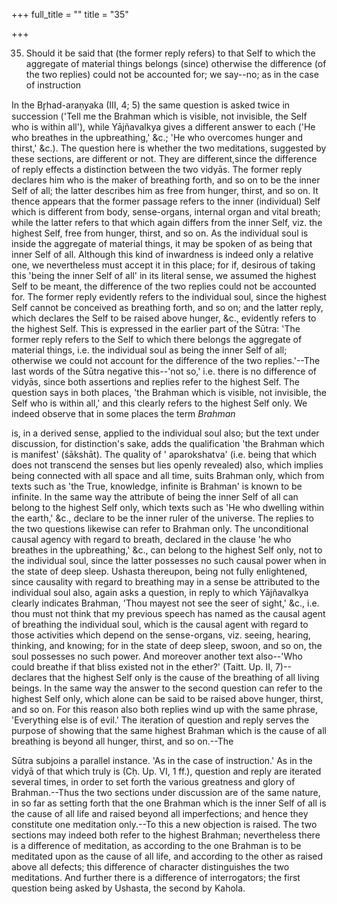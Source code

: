 +++
full_title = ""
title = "35"

+++


35. Should it be said that (the former reply refers) to that Self to which the aggregate of material things belongs (since) otherwise the difference (of the two replies) could not be accounted for; we say--no; as in the case of instruction

In the Br̥had-araṇyaka (III, 4; 5) the same question is asked twice in succession ('Tell me the Brahman which is visible, not invisible, the Self who is within all'), while Yājñavalkya gives a different answer to each ('He who breathes in the upbreathing,' &c.; 'He who overcomes hunger and thirst,' &c.). The question here is whether the two meditations, suggested by these sections, are different or not. They are different,since the difference of reply effects a distinction between the two vidyās. The former reply declares him who is the maker of breathing forth, and so on to be the inner Self of all; the latter describes him as free from hunger, thirst, and so on. It thence appears that the former passage refers to the inner (individual) Self which is different from body, sense-organs, internal organ and vital breath; while the latter refers to that which again differs from the inner Self, viz. the highest Self, free from hunger, thirst, and so on. As the individual soul is inside the aggregate of material things, it may be spoken of as being that inner Self of all. Although this kind of inwardness is indeed only a relative one, we nevertheless must accept it in this place; for if, desirous of taking this 'being the inner Self of all' in its literal sense, we assumed the highest Self to be meant, the difference of the two replies could not be accounted for. The former reply evidently refers to the individual soul, since the highest Self cannot be conceived as breathing forth, and so on; and the latter reply, which declares the Self to be raised above hunger, &c., evidently refers to the highest Self. This is expressed in the earlier part of the Sūtra: 'The former reply refers to the Self to which there belongs the aggregate of material things, i.e. the individual soul as being the inner Self of all; otherwise we could not account for the difference of the two replies.'--The last words of the Sūtra negative this--'not so,' i.e. there is no difference of vidyās, since both assertions and replies refer to the highest Self. The question says in both places, 'the Brahman which is visible, not invisible, the Self who is within all,' and this clearly refers to the highest Self only. We indeed observe that in some places the term _Brahman_

is, in a derived sense, applied to the individual soul also; but the text under discussion, for distinction's sake, adds the qualification 'the Brahman which is manifest' (śākshāt). The quality of ' aparokshatva' (i.e. being that which does not transcend the senses but lies openly revealed) also, which implies being connected with all space and all time, suits Brahman only, which from texts such as 'the True, knowledge, infinite is Brahman' is known to be infinite. In the same way the attribute of being the inner Self of all can belong to the highest Self only, which texts such as 'He who dwelling within the earth,' &c., declare to be the inner ruler of the universe. The replies to the two questions likewise can refer to Brahman only. The unconditional causal agency with regard to breath, declared in the clause 'he who breathes in the upbreathing,' &c., can belong to the highest Self only, not to the individual soul, since the latter possesses no such causal power when in the state of deep sleep. Ushasta thereupon, being not fully enlightened, since causality with regard to breathing may in a sense be attributed to the individual soul also, again asks a question, in reply to which Yājñavalkya clearly indicates Brahman, 'Thou mayest not see the seer of sight,' &c., i.e. thou must not think that my previous speech has named as the causal agent of breathing the individual soul, which is the causal agent with regard to those activities which depend on the sense-organs, viz. seeing, hearing, thinking, and knowing; for in the state of deep sleep, swoon, and so on, the soul possesses no such power. And moreover another text also--'Who could breathe if that bliss existed not in the ether?' (Taitt. Up. II, 7)--declares that the highest Self only is the cause of the breathing of all living beings. In the same way the answer to the second question can refer to the highest Self only, which alone can be said to be raised above hunger, thirst, and so on. For this reason also both replies wind up with the same phrase, 'Everything else is of evil.' The iteration of question and reply serves the purpose of showing that the same highest Brahman which is the cause of all breathing is beyond all hunger, thirst, and so on.--The

 Sūtra subjoins a parallel instance. 'As in the case of instruction.' As in the vidyā of that which truly is (Cḥ. Up. VI, 1 ff.), question and reply are iterated several times, in order to set forth the various greatness and glory of Brahman.--Thus the two sections under discussion are of the same nature, in so far as setting forth that the one Brahman which is the inner Self of all is the cause of all life and raised beyond all imperfections; and hence they constitute one meditation only.--To this a new objection is raised. The two sections may indeed both refer to the highest Brahman; nevertheless there is a difference of meditation, as according to the one Brahman is to be meditated upon as the cause of all life, and according to the other as raised above all defects; this difference of character distinguishes the two meditations. And further there is a difference of interrogators; the first question being asked by Ushasta, the second by Kahola.

